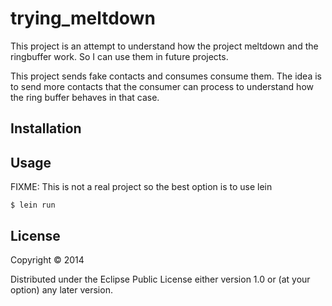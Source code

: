 # trying_meltdown

This project is an attempt to understand how the project meltdown and the ringbuffer work. So I can use them in future projects.

This project sends fake contacts and consumes consume them. The idea is to send more contacts that the consumer can process to understand how the ring buffer behaves in that case.

## Installation


## Usage

FIXME: This is not a real project so the best option is to use lein

    $ lein run

## License

Copyright © 2014

Distributed under the Eclipse Public License either version 1.0 or (at
your option) any later version.
